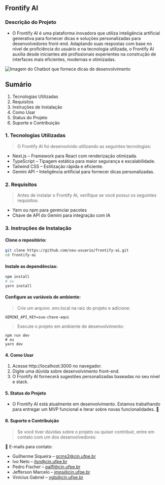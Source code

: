 ## Frontify AI

### Descrição do Projeto

- O Frontify AI é uma plataforma inovadora que utiliza inteligência artificial generativa para fornecer dicas e soluções personalizadas para desenvolvedores front-end. Adaptando suas respostas com base no nível de proficiência do usuário e na tecnologia utilizada, o Frontify AI auxilia desde iniciantes até profissionais experientes na construção de interfaces mais eficientes, modernas e otimizadas.

![Imagem do Chatbot que fornece dicas de desenvolvimento](https://github.com/user-attachments/assets/4a319656-9f4f-4f12-8690-7f4a9a25d21a)


## Sumário

1. Tecnologias Utilizadas
2. Requisitos
3. Instruções de Instalação
4. Como Usar
5. Status do Projeto
6. Suporte e Contribuição

### 1. Tecnologias Utilizadas
> O Frontify AI foi desenvolvido utilizando as seguintes tecnologias:

- Next.js – Framework para React com renderização otimizada.
- TypeScript – Tipagem estática para maior segurança e escalabilidade.
- Tailwind CSS – Estilização rápida e eficiente.
- Gemini API – Inteligência artificial para fornecer dicas personalizadas.

### 2. Requisitos
> Antes de instalar o Frontify AI, verifique se você possui os seguintes requisitos:

- Yarn ou npm para gerenciar pacotes
- Chave de API do Gemini para integração com IA

### 3. Instruções de Instalação
#### Clone o repositório:
```bash
git clone https://github.com/seu-usuario/frontify-ai.git
cd frontify-ai
```
#### Instale as dependências:
```bash
npm install
# ou
yarn install
```
#### Configure as variáveis de ambiente:
> Crie um arquivo .env.local na raiz do projeto e adicione:
```
GEMINI_API_KEY=sua-chave-aqui
```
> Execute o projeto em ambiente de desenvolvimento:
```
npm run dev
# ou
yarn dev
```
#### 4. Como Usar
1. Acesse http://localhost:3000 no navegador.
2. Digite uma dúvida sobre desenvolvimento front-end.
3. O Frontify AI fornecerá sugestões personalizadas baseadas no seu nível e stack.

#### 5. Status do Projeto
- O Frontify AI está atualmente em desenvolvimento. Estamos trabalhando para entregar um MVP funcional e iterar sobre novas funcionalidades. 🚀

#### 6. Suporte e Contribuição
> Se você tiver dúvidas sobre o projeto ou quiser contribuir, entre em contato com um dos desenvolvedores:

📩 E-mails para contato:

- Guilherme Siqueira – gcms2@cin.ufpe.br
- Ivo Neto – ilsn@cin.ufpe.br
- Pedro Fischer – palfl@cin.ufpe.br
- Jefferson Marcelo – jmps@cin.ufpe.br
- Vinícius Gabriel – vgls@cin.ufpe.br
